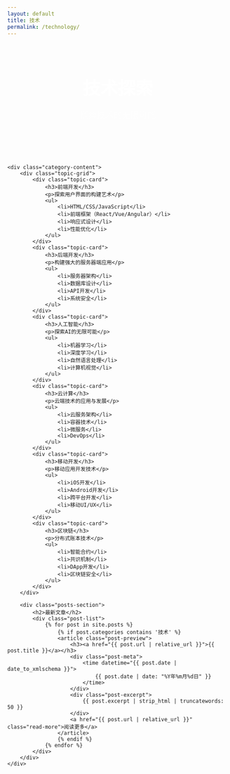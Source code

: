 ```yaml
---
layout: default
title: 技术
permalink: /technology/
---
```


<div class="category-page">
    <div class="category-header">
        <h1>技术探索</h1>
        <p class="subtitle">探索技术的无限可能</p>
    </div>

    <div class="category-content">
        <div class="topic-grid">
            <div class="topic-card">
                <h3>前端开发</h3>
                <p>探索用户界面的构建艺术</p>
                <ul>
                    <li>HTML/CSS/JavaScript</li>
                    <li>前端框架（React/Vue/Angular）</li>
                    <li>响应式设计</li>
                    <li>性能优化</li>
                </ul>
            </div>
            <div class="topic-card">
                <h3>后端开发</h3>
                <p>构建强大的服务器端应用</p>
                <ul>
                    <li>服务器架构</li>
                    <li>数据库设计</li>
                    <li>API开发</li>
                    <li>系统安全</li>
                </ul>
            </div>
            <div class="topic-card">
                <h3>人工智能</h3>
                <p>探索AI的无限可能</p>
                <ul>
                    <li>机器学习</li>
                    <li>深度学习</li>
                    <li>自然语言处理</li>
                    <li>计算机视觉</li>
                </ul>
            </div>
            <div class="topic-card">
                <h3>云计算</h3>
                <p>云端技术的应用与发展</p>
                <ul>
                    <li>云服务架构</li>
                    <li>容器技术</li>
                    <li>微服务</li>
                    <li>DevOps</li>
                </ul>
            </div>
            <div class="topic-card">
                <h3>移动开发</h3>
                <p>移动应用开发技术</p>
                <ul>
                    <li>iOS开发</li>
                    <li>Android开发</li>
                    <li>跨平台开发</li>
                    <li>移动UI/UX</li>
                </ul>
            </div>
            <div class="topic-card">
                <h3>区块链</h3>
                <p>分布式账本技术</p>
                <ul>
                    <li>智能合约</li>
                    <li>共识机制</li>
                    <li>DApp开发</li>
                    <li>区块链安全</li>
                </ul>
            </div>
        </div>

        <div class="posts-section">
            <h2>最新文章</h2>
            <div class="post-list">
                {% for post in site.posts %}
                    {% if post.categories contains '技术' %}
                    <article class="post-preview">
                        <h3><a href="{{ post.url | relative_url }}">{{ post.title }}</a></h3>
                        <div class="post-meta">
                            <time datetime="{{ post.date | date_to_xmlschema }}">
                                {{ post.date | date: "%Y年%m月%d日" }}
                            </time>
                        </div>
                        <div class="post-excerpt">
                            {{ post.excerpt | strip_html | truncatewords: 50 }}
                        </div>
                        <a href="{{ post.url | relative_url }}" class="read-more">阅读更多</a>
                    </article>
                    {% endif %}
                {% endfor %}
            </div>
        </div>
    </div>
</div>

<style>
.category-header {
    text-align: center;
    padding: 3rem 0;
    background-color: var(--primary-color);
    color: white;
    margin: -2rem -1rem 2rem -1rem;
}

.category-header h1 {
    font-size: 2.5rem;
    margin-bottom: 1rem;
}

.subtitle {
    font-size: 1.2rem;
    opacity: 0.9;
}

.topic-grid {
    display: grid;
    grid-template-columns: repeat(auto-fit, minmax(250px, 1fr));
    gap: 2rem;
    margin-bottom: 3rem;
}

.topic-card {
    background-color: var(--blockquote-background);
    padding: 1.5rem;
    border-radius: 5px;
    transition: transform 0.3s ease;
}

.topic-card:hover {
    transform: translateY(-5px);
}

.topic-card h3 {
    color: var(--primary-color);
    margin-bottom: 1rem;
}

.topic-card ul {
    list-style: none;
    padding-left: 0;
    margin-top: 1rem;
}

.topic-card li {
    margin: 0.5rem 0;
    color: var(--secondary-color);
}

.posts-section {
    margin-top: 3rem;
}

@media (max-width: 600px) {
    .category-header {
        padding: 2rem 0;
    }

    .category-header h1 {
        font-size: 2rem;
    }

    .topic-grid {
        grid-template-columns: 1fr;
    }
}
</style> 